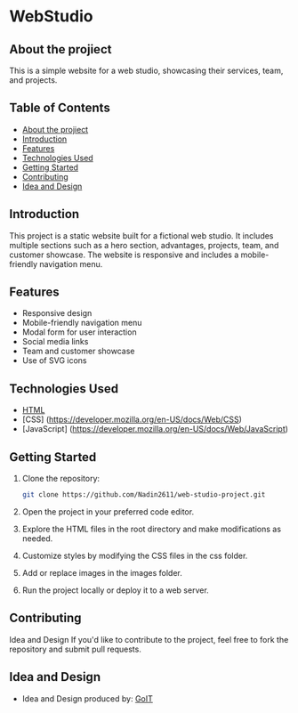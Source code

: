 # WebStudio

## About the projiect

This is a simple website for a web studio, showcasing their services, team, and
projects.

## Table of Contents

- [About the projiect](#about-the-projiect)
- [Introduction](#introduction)
- [Features](#features)
- [Technologies Used](#technologies-used)
- [Getting Started](#getting-started)
- [Contributing](#contributing)
- [Idea and Design](#idea-and-design)

## Introduction

This project is a static website built for a fictional web studio. It includes
multiple sections such as a hero section, advantages, projects, team, and
customer showcase. The website is responsive and includes a mobile-friendly
navigation menu.

## Features

- Responsive design
- Mobile-friendly navigation menu
- Modal form for user interaction
- Social media links
- Team and customer showcase
- Use of SVG icons

## Technologies Used

- [HTML](https://developer.mozilla.org/en-US/docs/Learn/Getting_started_with_the_web/HTML_basics)
- [CSS] (https://developer.mozilla.org/en-US/docs/Web/CSS)
- [JavaScript] (https://developer.mozilla.org/en-US/docs/Web/JavaScript)

## Getting Started

1. Clone the repository:

   ```bash
   git clone https://github.com/Nadin2611/web-studio-project.git

   ```

2. Open the project in your preferred code editor.

3. Explore the HTML files in the root directory and make modifications as
   needed.

4. Customize styles by modifying the CSS files in the css folder.

5. Add or replace images in the images folder.

6. Run the project locally or deploy it to a web server.

## Contributing

Idea and Design If you'd like to contribute to the project, feel free to fork
the repository and submit pull requests.

## Idea and Design

- Idea and Design produced by: [GoIT](https://goit.global/ua/)
